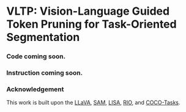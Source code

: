 # VLTP: Vision-Language Guided Token Pruning for Task-Oriented Segmentation

### Code coming soon.

### Instruction coming soon.

### Acknowledgement
This work is built upon the [LLaVA](https://github.com/haotian-liu/LLaVA), [SAM](https://github.com/facebookresearch/segment-anything), [LISA](https://github.com/dvlab-research/LISA), [RIO](https://github.com/qumengxue/RIO), and [COCO-Tasks](https://github.com/coco-tasks/dataset).

